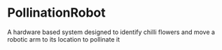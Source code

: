 # PollinationRobot
A hardware based system designed to identify chilli flowers and move a robotic arm to its location to pollinate it
